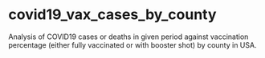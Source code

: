# covid19_vax_cases_by_county
Analysis of COVID19 cases or deaths in given period against vaccination percentage (either fully vaccinated or with booster shot) by county in USA.
